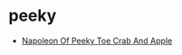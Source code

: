 # peeky

 * [Napoleon Of Peeky Toe Crab And Apple](index/n/napoleon-of-peeky-toe-crab-and-apple-15621.json)

